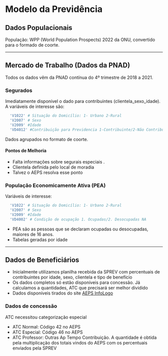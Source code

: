 # Modelo da Previdência
## Dados Populacionais
População: WPP (World Population Prospects) 2022 da ONU, convertido para o formado de coorte.
- - - -
## Mercado de Trabalho (Dados da PNAD)
Todos os dados vêm da PNAD contínua do 4º trimestre de 2018 a 2021.
### Segurados
Imediatamente disponível o dado para contribuintes (clientela_sexo_idade). A variáveis de interesse são:

``` r
  'V1022' # Situação do Domicílio: 1- Urbano 2-Rural
  'V2007' # Sexo
  'V2009' #Idade
  'VD4012' #Contribuição para Previdencia 1-Contribuinte/2-Não Contribuinte
```

Dados agrupados no formato de coorte.

#### Pontos de Melhoria
*  Falta informações sobre segurais especiais .
* Clientela definida pelo local de moradia
* Talvez o AEPS resolva esse ponto

### População Economicamente Ativa (PEA)

Variáveis de interesse:

``` r
  'V1022' # Situação do Domicílio: 1- Urbano 2-Rural
  'V2007' # Sexo
  'V2009' #Idade
  'VD4002' # Condição de ocupação 1. Ocupadas/2. Desocupadas NA
```
* PEA são as pessoas que se declaram ocupadas ou desocupadas, maiores de 16 anos.
* Tabelas geradas por idade
- - - -
##  Dados de Beneficiários
* Inicialmente utilizamos planilha recebida da SPREV com percentuais de contribuintes por idade, sexo, clientela e tipo de benefício
* Os dados completos só estão disponíveis para concessão. Já calculamos a quantidades, ATC que precisará ser melhor dividido
* Dados disponíveis tirados do site [AEPS InfoLogo](http://www3.dataprev.gov.br/infologo/inicio.htm) 

### Dados de concessão
ATC necessitou categorização especial
* ATC Normal: Código 42 no AEPS
* ATC Especial: Código 46 no AEPS
* ATC Professor: Outras Ap Tempo Contribuição. 
A quantidade é obtida pela multiplicação dos totais vindos do AEPS com os percentuais enviados pela SPREV
